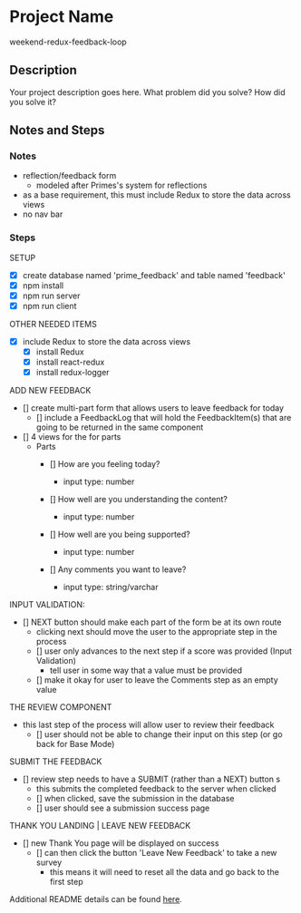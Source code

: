 # Project Name

weekend-redux-feedback-loop

## Description

Your project description goes here. What problem did you solve? How did you solve it?

## Notes and Steps

### Notes

- reflection/feedback form 
    - modeled after Primes's system for reflections
- as a base requirement, this must include Redux to store the data across views
- no nav bar

### Steps

SETUP

- [X] create database named 'prime_feedback' and table named 'feedback' 
- [X] npm install
- [X] npm run server
- [X] npm run client

OTHER NEEDED ITEMS

- [X] include Redux to store the data across views
    - [X] install Redux
    - [X] install react-redux
    - [X] install redux-logger

ADD NEW FEEDBACK

- [] create multi-part form that allows users to leave feedback for today
    - [] include a FeedbackLog that will hold the FeedbackItem(s) that are going to be returned in the same component
- [] 4 views for the for parts
    - Parts
        - [] How are you feeling today?
            - input type: number

        - [] How well are you understanding the content?
            - input type: number

        - [] How well are you being supported?
            - input type: number

        - [] Any comments you want to leave?
            - input type: string/varchar

INPUT VALIDATION:

- [] NEXT button should make each part of the form be at its own route
    - clicking next should move the user to the appropriate step in the process
    - [] user only advances to the next step if a score was provided (Input Validation)
        - tell user in some way that a value must be provided
    - [] make it okay for user to leave the Comments step as an empty value

THE REVIEW COMPONENT

- this last step of the process will allow user to review their feedback
    - [] user should not be able to change their input on this step (or go back for Base Mode)

SUBMIT THE FEEDBACK

- [] review step needs to have a SUBMIT (rather than a NEXT) button s
    - this submits the completed feedback to the server when clicked
    - [] when clicked, save the submission in the database
    - [] user should see a submission success page

THANK YOU LANDING | LEAVE NEW FEEDBACK

- [] new Thank You page will be displayed on success 
    - [] can then click the button 'Leave New Feedback' to take a new survey
        - this means it will need to reset all the data and go back to the first step


Additional README details can be found [here](https://github.com/PrimeAcademy/readme-template/blob/master/README.md).
